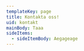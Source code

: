 ```yaml
---
templateKey: page
title: Kontakta oss!
uid: kontakt
mainBody: Taaa
sideItems:
  - sideItemBody: Aegageage
---
```


